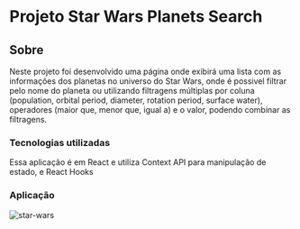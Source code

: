 <h1>Projeto Star Wars Planets Search</h1>

<h2>Sobre</h2>

<p>Neste projeto foi desenvolvido uma página onde exibirá uma lista com as informações dos planetas no universo do Star Wars, onde é possivel filtrar pelo nome do planeta ou utilizando filtragens múltiplas por coluna (population, orbital period, diameter, rotation period, surface water), operadores (maior que, menor que, igual a) e o valor, podendo combinar as filtragens.</p>

<h3>Tecnologias utilizadas</h3>

<p>Essa aplicação é em React e utiliza Context API para manipulação de estado, e React Hooks</p>

<h3>Aplicação</h3>

![star-wars](https://user-images.githubusercontent.com/91297277/181370642-9c11afce-085c-4d1d-8c6d-aed0d7f6bdf9.gif)

